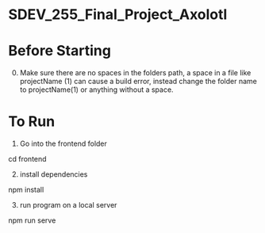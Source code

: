 # SDEV_255_Final_Project_Axolotl
# Before Starting
0. Make sure there are no spaces in the folders path, a space in a file like projectName (1) can cause a build error, instead change the folder name to projectName(1) or anything without a space.
   
# To Run
1. Go into the frontend folder

cd frontend

2. install dependencies

npm install 

3. run program on a local server

npm run serve
